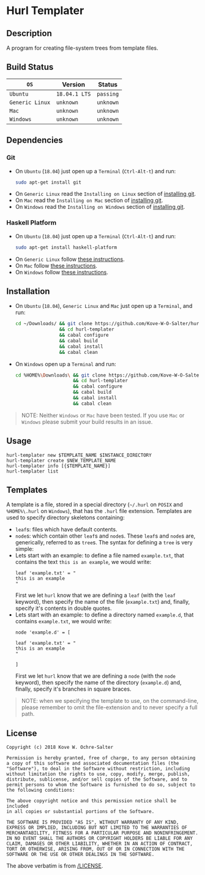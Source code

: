# Hurl Templater
## Description
A program for creating file-system trees from template files.

## Build Status
| `OS`            | Version       | Status    |
|-----------------|---------------|-----------|
| `Ubuntu`        | `18.04.1 LTS` | `passing` |
| `Generic Linux` | `unknown`     | `unknown` |
| `Mac`           | `unknown`     | `unknown` |
| `Windows`       | `unknown`     | `unknown` |

## Dependencies
### Git
* On `Ubuntu` (`18.04`) just open up a `Terminal` (`Ctrl-Alt-t`) and run:
  ```bash
  sudo apt-get install git
  ```
* On `Generic Linux` read the `Installing on Linux` section of [installing git](https://git-scm.com/book/en/v2/Getting-Started-Installing-Git).
* On `Mac` read the `Installing on Mac` section of [installing git](https://git-scm.com/book/en/v2/Getting-Started-Installing-Git).
* On `Windows` read the `Installing on Windows` section of [installing git](https://git-scm.com/book/en/v2/Getting-Started-Installing-Git).

### Haskell Platform
* On `Ubuntu` (`18.04`) just open up a `Terminal` (`Ctrl-Alt-t`) and run:
  ```bash
  sudo apt-get install haskell-platform
  ```
* On `Generic Linux` follow [these instructions](https://www.haskell.org/platform/#linux-generic).
* On `Mac` follow [these instructions](https://www.haskell.org/platform/#osx).
* On `Windows` follow [these instructions](https://www.haskell.org/platform/#windows).

## Installation
* On `Ubuntu` (`18.04`), `Generic Linux` and `Mac` just open up a `Terminal`, and run:
  ```bash
  cd ~/Downloads/ && git clone https://github.com/Kove-W-O-Salter/hurl-templater \
                  && cd hurl-templater                                           \
                  && cabal configure                                             \
                  && cabal build                                                 \
                  && cabal install                                               \
                  && cabal clean
  ```
* On `Windows` open up a `Terminal` and run:
  ```bash
  cd %HOME%\Downloads\ && git clone https://github.com/Kove-W-O-Salter/hurl-templater ^
                       && cd hurl-templater                                           ^
                       && cabal configure                                             ^
                       && cabal build                                                 ^
                       && cabal install                                               ^
                       && cabal clean
  ```
> NOTE: Neither `Windows` or `Mac` have been tested. If you use `Mac`
>       or `Windows` please submit your build results in an issue.

## Usage
```
hurl-templater new $TEMPLATE_NAME $INSTANCE_DIRECTORY
hurl-templater create $NEW_TEMPLATE_NAME
hurl-templater info [{$TEMPLATE_NAME}]
hurl-templater list
```

## Templates
A template is a file, stored in a special directory (`~/.hurl` on `POSIX` and
`%HOME%\.hurl` on `Windows`), that has the `.hurl` file extension. Templates
are used to specify directory skeletons containing:
* `leaf`s: files which have default contents.
* `node`s: which contain other `leaf`s and `node`s.
These `leaf`s and `node`s are, generically, referred to as `tree`s.
The syntax for defining a `tree` is very simple:
* Lets start with an example: to define a file named `example.txt`, that contains the text
  `this is an example`, we would write:
  ```
  leaf 'example.txt' = "
  this is an example
  "
  ```
  First we let `hurl` know that we are defining a `leaf` (with the `leaf` keyword), then specify the
  name of the file (`example.txt`) and, finally, specify it's contents in double quotes.
* Lets start with an example: to define a directory named `example.d`, that contains `example.txt`,
  we would write:
  ```
  node 'example.d' = [

  leaf 'example.txt' = "
  this is an example
  "

  ]
  ```
  First we let `hurl` know that we are defining a `node` (with the `node` keyword), then specify the
  name of the directory (`example.d`) and, finally, specify it's branches in square braces.
  
> NOTE: when we specifying the template to use, on the command-line, please remember to
>       omit the file-extension and to never specify a full path.

## License
```
Copyright (c) 2018 Kove W. Ochre-Salter

Permission is hereby granted, free of charge, to any person obtaining
a copy of this software and associated documentation files (the
"Software"), to deal in the Software without restriction, including
without limitation the rights to use, copy, modify, merge, publish,
distribute, sublicense, and/or sell copies of the Software, and to
permit persons to whom the Software is furnished to do so, subject to
the following conditions:

The above copyright notice and this permission notice shall be included
in all copies or substantial portions of the Software.

THE SOFTWARE IS PROVIDED "AS IS", WITHOUT WARRANTY OF ANY KIND,
EXPRESS OR IMPLIED, INCLUDING BUT NOT LIMITED TO THE WARRANTIES OF
MERCHANTABILITY, FITNESS FOR A PARTICULAR PURPOSE AND NONINFRINGEMENT.
IN NO EVENT SHALL THE AUTHORS OR COPYRIGHT HOLDERS BE LIABLE FOR ANY
CLAIM, DAMAGES OR OTHER LIABILITY, WHETHER IN AN ACTION OF CONTRACT,
TORT OR OTHERWISE, ARISING FROM, OUT OF OR IN CONNECTION WITH THE
SOFTWARE OR THE USE OR OTHER DEALINGS IN THE SOFTWARE.
```
The above verbatim is from [/LICENSE](./LICENSE).
